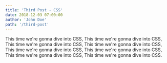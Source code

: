 ```yaml
---
title: 'Third Post - CSS'
date: 2018-12-03 07:00:00
author: 'John Doe'
path: '/third-post'
---
```


This time we're gonna dive into CSS, This time we're gonna dive into CSS, This time we're gonna dive into CSS, This time we're gonna dive into CSS, This time we're gonna dive into CSS, This time we're gonna dive into CSS, This time we're gonna dive into CSS, This time we're gonna dive into CSS. 